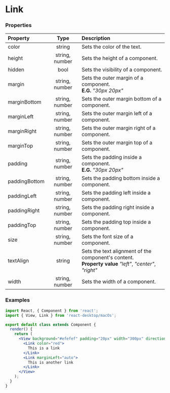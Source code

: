 # Link

### Properties

Property            | Type           | Description
:------------------ | :-------------:| :----------
color               | string         | Sets the color of the text.
height              | string, number | Sets the height of a component.
hidden              | bool           | Sets the visibility of a component.
margin              | string, number | Sets the outer margin of a component.<br/>__E.G.__ _"30px 20px"_
marginBottom        | string, number | Sets the outer margin bottom of a component.
marginLeft          | string, number | Sets the outer margin left of a component.
marginRight         | string, number | Sets the outer margin right of a component.
marginTop           | string, number | Sets the outer margin top of a component.
padding             | string, number | Sets the padding inside a component.<br/>__E.G.__ _"30px 20px"_
paddingBottom       | string, number | Sets the padding bottom inside a component.
paddingLeft         | string, number | Sets the padding left inside a component.
paddingRight        | string, number | Sets the padding right inside a component.
paddingTop          | string, number | Sets the padding top inside a component.
size                | string, number | Sets the font size of a component.
textAlign           | string         | Sets the text alignment of the component's content.<br/>__Property value__ _"left"_, _"center"_, _"right"_
width               | string, number | Sets the width of a component.

### Examples

```jsx
import React, { Component } from 'react';
import { View, Link } from 'react-desktop/macOs';

export default class extends Component {
  render() {
    return (
      <View background="#efefef" padding="20px" width="300px" direction="row">
        <Link color="red">
          This is a link
        </Link>
        <Link marginLeft="auto">
          This is another link
        </Link>
      </View>
    );
  }
}
```
